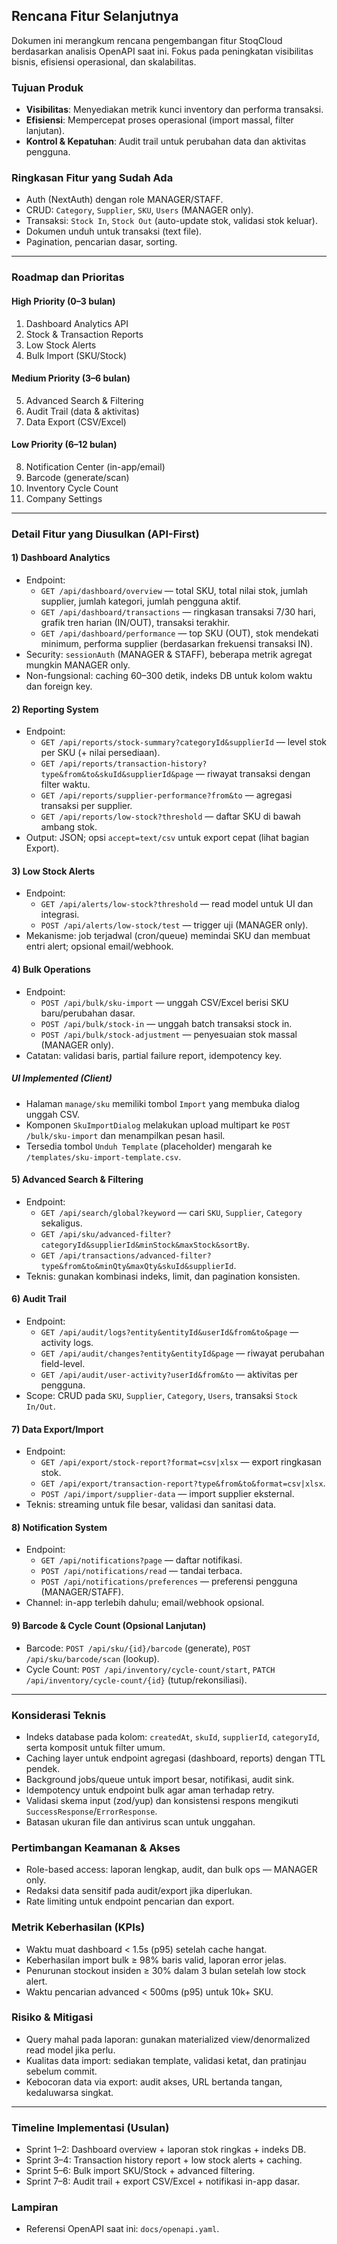 ## Rencana Fitur Selanjutnya

Dokumen ini merangkum rencana pengembangan fitur StoqCloud berdasarkan analisis OpenAPI saat ini. Fokus pada peningkatan visibilitas bisnis, efisiensi operasional, dan skalabilitas.

### Tujuan Produk

- **Visibilitas**: Menyediakan metrik kunci inventory dan performa transaksi.
- **Efisiensi**: Mempercepat proses operasional (import massal, filter lanjutan).
- **Kontrol & Kepatuhan**: Audit trail untuk perubahan data dan aktivitas pengguna.

### Ringkasan Fitur yang Sudah Ada

- Auth (NextAuth) dengan role MANAGER/STAFF.
- CRUD: `Category`, `Supplier`, `SKU`, `Users` (MANAGER only).
- Transaksi: `Stock In`, `Stock Out` (auto-update stok, validasi stok keluar).
- Dokumen unduh untuk transaksi (text file).
- Pagination, pencarian dasar, sorting.

---

### Roadmap dan Prioritas

#### High Priority (0–3 bulan)

1. Dashboard Analytics API
2. Stock & Transaction Reports
3. Low Stock Alerts
4. Bulk Import (SKU/Stock)

#### Medium Priority (3–6 bulan)

5. Advanced Search & Filtering
6. Audit Trail (data & aktivitas)
7. Data Export (CSV/Excel)

#### Low Priority (6–12 bulan)

8. Notification Center (in-app/email)
9. Barcode (generate/scan)
10. Inventory Cycle Count
11. Company Settings

---

### Detail Fitur yang Diusulkan (API-First)

#### 1) Dashboard Analytics

- Endpoint:
  - `GET /api/dashboard/overview` — total SKU, total nilai stok, jumlah supplier, jumlah kategori, jumlah pengguna aktif.
  - `GET /api/dashboard/transactions` — ringkasan transaksi 7/30 hari, grafik tren harian (IN/OUT), transaksi terakhir.
  - `GET /api/dashboard/performance` — top SKU (OUT), stok mendekati minimum, performa supplier (berdasarkan frekuensi transaksi IN).
- Security: `sessionAuth` (MANAGER & STAFF), beberapa metrik agregat mungkin MANAGER only.
- Non-fungsional: caching 60–300 detik, indeks DB untuk kolom waktu dan foreign key.

#### 2) Reporting System

- Endpoint:
  - `GET /api/reports/stock-summary?categoryId&supplierId` — level stok per SKU (+ nilai persediaan).
  - `GET /api/reports/transaction-history?type&from&to&skuId&supplierId&page` — riwayat transaksi dengan filter waktu.
  - `GET /api/reports/supplier-performance?from&to` — agregasi transaksi per supplier.
  - `GET /api/reports/low-stock?threshold` — daftar SKU di bawah ambang stok.
- Output: JSON; opsi `accept=text/csv` untuk export cepat (lihat bagian Export).

#### 3) Low Stock Alerts

- Endpoint:
  - `GET /api/alerts/low-stock?threshold` — read model untuk UI dan integrasi.
  - `POST /api/alerts/low-stock/test` — trigger uji (MANAGER only).
- Mekanisme: job terjadwal (cron/queue) memindai SKU dan membuat entri alert; opsional email/webhook.

#### 4) Bulk Operations

- Endpoint:
  - `POST /api/bulk/sku-import` — unggah CSV/Excel berisi SKU baru/perubahan dasar.
  - `POST /api/bulk/stock-in` — unggah batch transaksi stock in.
  - `POST /api/bulk/stock-adjustment` — penyesuaian stok massal (MANAGER only).
- Catatan: validasi baris, partial failure report, idempotency key.

##### UI Implemented (Client)

- Halaman `manage/sku` memiliki tombol `Import` yang membuka dialog unggah CSV.
- Komponen `SkuImportDialog` melakukan upload multipart ke `POST /bulk/sku-import` dan menampilkan pesan hasil.
- Tersedia tombol `Unduh Template` (placeholder) mengarah ke `/templates/sku-import-template.csv`.

#### 5) Advanced Search & Filtering

- Endpoint:
  - `GET /api/search/global?keyword` — cari `SKU`, `Supplier`, `Category` sekaligus.
  - `GET /api/sku/advanced-filter?categoryId&supplierId&minStock&maxStock&sortBy`.
  - `GET /api/transactions/advanced-filter?type&from&to&minQty&maxQty&skuId&supplierId`.
- Teknis: gunakan kombinasi indeks, limit, dan pagination konsisten.

#### 6) Audit Trail

- Endpoint:
  - `GET /api/audit/logs?entity&entityId&userId&from&to&page` — activity logs.
  - `GET /api/audit/changes?entity&entityId&page` — riwayat perubahan field-level.
  - `GET /api/audit/user-activity?userId&from&to` — aktivitas per pengguna.
- Scope: CRUD pada `SKU`, `Supplier`, `Category`, `Users`, transaksi `Stock In/Out`.

#### 7) Data Export/Import

- Endpoint:
  - `GET /api/export/stock-report?format=csv|xlsx` — export ringkasan stok.
  - `GET /api/export/transaction-report?type&from&to&format=csv|xlsx`.
  - `POST /api/import/supplier-data` — import supplier eksternal.
- Teknis: streaming untuk file besar, validasi dan sanitasi data.

#### 8) Notification System

- Endpoint:
  - `GET /api/notifications?page` — daftar notifikasi.
  - `POST /api/notifications/read` — tandai terbaca.
  - `POST /api/notifications/preferences` — preferensi pengguna (MANAGER/STAFF).
- Channel: in-app terlebih dahulu; email/webhook opsional.

#### 9) Barcode & Cycle Count (Opsional Lanjutan)

- Barcode: `POST /api/sku/{id}/barcode` (generate), `POST /api/sku/barcode/scan` (lookup).
- Cycle Count: `POST /api/inventory/cycle-count/start`, `PATCH /api/inventory/cycle-count/{id}` (tutup/rekonsiliasi).

---

### Konsiderasi Teknis

- Indeks database pada kolom: `createdAt`, `skuId`, `supplierId`, `categoryId`, serta komposit untuk filter umum.
- Caching layer untuk endpoint agregasi (dashboard, reports) dengan TTL pendek.
- Background jobs/queue untuk import besar, notifikasi, audit sink.
- Idempotency untuk endpoint bulk agar aman terhadap retry.
- Validasi skema input (zod/yup) dan konsistensi respons mengikuti `SuccessResponse`/`ErrorResponse`.
- Batasan ukuran file dan antivirus scan untuk unggahan.

### Pertimbangan Keamanan & Akses

- Role-based access: laporan lengkap, audit, dan bulk ops — MANAGER only.
- Redaksi data sensitif pada audit/export jika diperlukan.
- Rate limiting untuk endpoint pencarian dan export.

### Metrik Keberhasilan (KPIs)

- Waktu muat dashboard < 1.5s (p95) setelah cache hangat.
- Keberhasilan import bulk ≥ 98% baris valid, laporan error jelas.
- Penurunan stockout insiden ≥ 30% dalam 3 bulan setelah low stock alert.
- Waktu pencarian advanced < 500ms (p95) untuk 10k+ SKU.

### Risiko & Mitigasi

- Query mahal pada laporan: gunakan materialized view/denormalized read model jika perlu.
- Kualitas data import: sediakan template, validasi ketat, dan pratinjau sebelum commit.
- Kebocoran data via export: audit akses, URL bertanda tangan, kedaluwarsa singkat.

---

### Timeline Implementasi (Usulan)

- Sprint 1–2: Dashboard overview + laporan stok ringkas + indeks DB.
- Sprint 3–4: Transaction history report + low stock alerts + caching.
- Sprint 5–6: Bulk import SKU/Stock + advanced filtering.
- Sprint 7–8: Audit trail + export CSV/Excel + notifikasi in-app dasar.

### Lampiran

- Referensi OpenAPI saat ini: `docs/openapi.yaml`.
